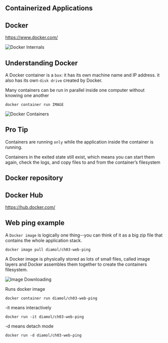 ## Containerized Applications


<!-- .slide: data-transition="fade" -->
## Docker

https://www.docker.com/


<!-- .slide: data-transition="fade" -->
![Docker Internals](/present/docker/assets/docker-internals.png "Docker architecture")


<!-- .slide: data-transition="fade" -->
## Understanding Docker
A Docker container is a `box`: it has its own machine name and IP address.
it also has its own `disk drive` created by Docker.

Many containers can be run in parallel inside one computer without knowing one another

    docker container run IMAGE


<!-- .slide: data-transition="fade" -->
![Docker Containers](/present/docker/assets/docker-containers.png "Docker containers")


<!-- .slide: data-transition="fade" -->
## Pro Tip
<!-- .element: class="fragment" data-fragment-index="1" -->
Containers are running `only` while the application inside the container is running.
<!-- .element: class="fragment" data-fragment-index="2" -->
Containers in the exited state still exist, which means you can start them again, check the logs, and copy files to and from the container’s filesystem
<!-- .element: class="fragment" data-fragment-index="3" -->



<!-- .slide: data-transition="fade" -->
## Docker repository


<!-- .slide: data-transition="fade" -->
## Docker Hub
https://hub.docker.com/


<!-- .slide: data-transition="fade" -->
## Web ping example
A `Docker image` is logically one thing--you can think of it as a big zip file that contains the whole application stack.

    docker image pull diamol/ch03-web-ping

A Docker image is physically stored as lots of small files, called image layers and Docker assembles them together to create the containers filesystem.


<!-- .slide: data-transition="fade" -->
![Image Downloading](/present/docker/assets/downloading-image.png "Downloading Image")


Runs docker image

    docker container run diamol/ch03-web-ping

-it means interactively

    docker run -it diamol/ch03-web-ping

-d means detach mode

    docker run -d diamol/ch03-web-ping